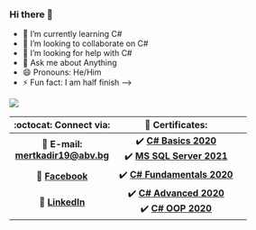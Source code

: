 ### Hi there 👋


- 🌱 I’m currently learning C#
- 👯 I’m looking to collaborate on C#
- 🤔 I’m looking for help with C#
- 💬 Ask me about Anything
- 😄 Pronouns: He/Him
- ⚡ Fun fact: I am half finish
-->

<img src="https://github-readme-stats.vercel.app/api?username=iampawan&&show_icons=true&title_color=ffffff&icon_color=bb2acf&text_color=daf7dc&bg_color=151515">

<!-- Table of content -->
| :octocat: Connect via: | :scroll: Certificates: | |
| :-: | :-: | :-: |
| :e-mail: **E-mail:**<br/>**mertkadir19@abv.bg**| :heavy_check_mark: [**C# Basics 2020**](https://softuni.bg/certificates/details/77128/f0728ef0)<br/> :heavy_check_mark: [**MS SQL Server 2021**](https://softuni.bg/certificates/details/97889/3630fd88) |
| :blue_book: [**Facebook**](https://www.facebook.com/mert.tuncay.37)| :heavy_check_mark: [**C# Fundamentals 2020**](https://softuni.bg/certificates/details/86105/d930bbfc)| |
| 💼 [**LinkedIn**](https://www.linkedin.com/in/mert-kadir-050a26206/)| :heavy_check_mark: [**C# Advanced 2020**](https://softuni.bg/certificates/details/90404/88e2b683)<br/>:heavy_check_mark: [**C# OOP 2020**](https://softuni.bg/certificates/details/95826/de1096a1)
